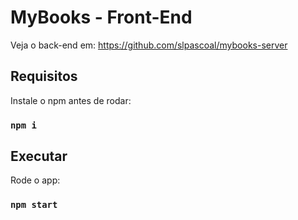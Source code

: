 
# MyBooks - Front-End
Veja o back-end em: https://github.com/slpascoal/mybooks-server


## Requisitos

Instale o npm antes de rodar:

### `npm i`

## Executar

Rode o app:

### `npm start`

